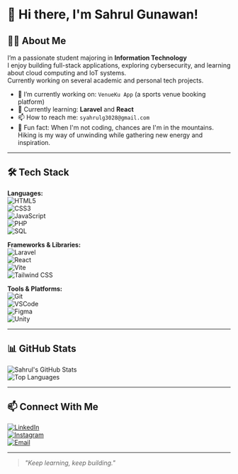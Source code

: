 # 👋 Hi there, I'm Sahrul Gunawan!

## 👨‍💻 About Me

I’m a passionate student majoring in **Information Technology**  
I enjoy building full-stack applications, exploring cybersecurity, and learning about cloud computing and IoT systems.  
Currently working on several academic and personal tech projects.

- 🔭 I’m currently working on: `VenueKu App` (a sports venue booking platform)
- 🌱 Currently learning: **Laravel** and **React**
- 📫 How to reach me: `syahrulg3028@gmail.com`
- 🧠 Fun fact: When I'm not coding, chances are I'm in the mountains. Hiking is my way of unwinding while gathering new energy and inspiration.

---

## 🛠️ Tech Stack

**Languages:**  
![HTML5](https://img.shields.io/badge/-HTML5-E34F26?style=flat&logo=html5&logoColor=white)  
![CSS3](https://img.shields.io/badge/-CSS3-1572B6?style=flat&logo=css3&logoColor=white)  
![JavaScript](https://img.shields.io/badge/-JavaScript-F7DF1E?style=flat&logo=javascript&logoColor=black)  
![PHP](https://img.shields.io/badge/-PHP-777BB4?style=flat&logo=php&logoColor=white)  
![SQL](https://img.shields.io/badge/-MySQL-4479A1?style=flat&logo=mysql&logoColor=white)

**Frameworks & Libraries:**  
![Laravel](https://img.shields.io/badge/-Laravel-F55247?style=flat&logo=laravel&logoColor=white)  
![React](https://img.shields.io/badge/-React-20232A?style=flat&logo=react&logoColor=61DAFB)  
![Vite](https://img.shields.io/badge/-Vite-646CFF?style=flat&logo=vite&logoColor=white)  
![Tailwind CSS](https://img.shields.io/badge/-Tailwind-38B2AC?style=flat&logo=tailwind-css&logoColor=white)

**Tools & Platforms:**  
![Git](https://img.shields.io/badge/-Git-F05032?style=flat&logo=git&logoColor=white)  
![VSCode](https://img.shields.io/badge/-VSCode-007ACC?style=flat&logo=visual-studio-code&logoColor=white)  
![Figma](https://img.shields.io/badge/-Figma-F24E1E?style=flat&logo=figma&logoColor=white)  
![Unity](https://img.shields.io/badge/-Unity-000000?style=flat&logo=unity&logoColor=white)

---

## 📊 GitHub Stats

![Sahrul's GitHub Stats](https://github-readme-stats.vercel.app/api?username=Saonesa&show_icons=true&theme=radical)  
![Top Languages](https://github-readme-stats.vercel.app/api/top-langs/?username=Saonesa&layout=compact&theme=radical)

---

## 📫 Connect With Me

[![LinkedIn](https://img.shields.io/badge/-LinkedIn-0077B5?style=flat&logo=linkedin&logoColor=white)](https://linkedin.com/in/sahrulg)  
[![Instagram](https://img.shields.io/badge/-Instagram-E4405F?style=flat&logo=instagram&logoColor=white)](https://instagram.com/sahrulgwann)  
[![Email](https://img.shields.io/badge/-Email-D14836?style=flat&logo=gmail&logoColor=white)](mailto:syahrulg3028@gmail.com)

---

> _"Keep learning, keep building."_
